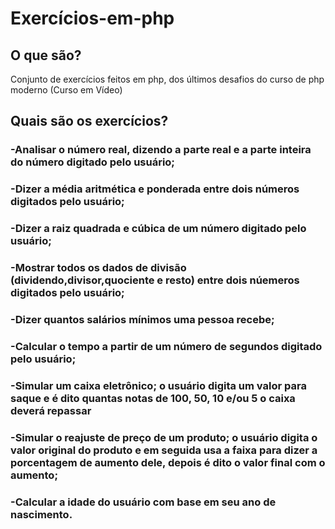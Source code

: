 # Exercícios-em-php
## O que são?
Conjunto de exercícios feitos em php, dos últimos desafios do curso de php moderno (Curso em Vídeo) 
## Quais são os exercícios?
### -Analisar o número real, dizendo a parte real e a parte inteira do número digitado pelo usuário;
### -Dizer a média aritmética e ponderada entre dois números digitados pelo usuário;
### -Dizer a raiz quadrada e cúbica de um número digitado pelo usuário;
### -Mostrar todos os dados de divisão (dividendo,divisor,quociente e resto) entre dois núemeros digitados pelo usuário;
### -Dizer quantos salários mínimos uma pessoa recebe;
### -Calcular o tempo a partir de um número de segundos digitado pelo usuário;
### -Simular um caixa eletrônico; o usuário digita um valor para saque e é dito quantas notas de 100, 50, 10 e/ou 5 o caixa deverá repassar
### -Simular o reajuste de preço de um produto; o usuário digita o valor original do produto e em seguida usa a faixa para dizer a porcentagem de aumento dele, depois é dito o valor final com o aumento;
### -Calcular a idade do usuário com base em seu ano de nascimento.
